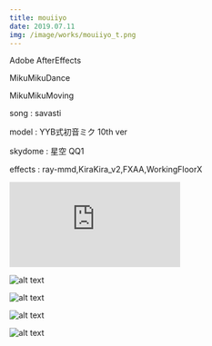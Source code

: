 ```yaml
---
title: mouiiyo
date: 2019.07.11
img: /image/works/mouiiyo_t.png
---
```


Adobe AfterEffects

MikuMikuDance

MikuMikuMoving

song : savasti

model : YYB式初音ミク 10th ver

skydome : 星空 QQ1

effects : ray-mmd,KiraKira_v2,FXAA,WorkingFloorX

<div class="video-wrap">
<div class="gvideo">
<iframe class="gdrive" src="https://drive.google.com/file/d/1cpwHYPi9v73KwGKBq2_Pon7w1Ea4iYSg/preview" frameborder="0" allow="accelerometer; autoplay; clipboard-write; encrypted-media; gyroscope; picture-in-picture" allowfullscreen>
</iframe>
</div>
</div>

![alt text](https://drive.google.com/uc?export=view&id=1xfs3pNLIgyfNadYq1xuEauB8VuHe5RM9)

![alt text](https://drive.google.com/uc?export=view&id=1fzzeAIW70LJLwVgEU_PKMRMSzElp7GGU)

![alt text](https://drive.google.com/uc?export=view&id=1jYiI7xw2Gv7VRs-ZnXz6alzZshm87C_W)

![alt text](https://drive.google.com/uc?export=view&id=1Fm_Ouo0_7LkCOCAYVIDoUF9Zn9AYE2Le)

